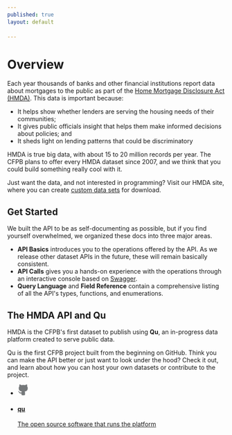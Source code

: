 ```yaml
---
published: true
layout: default

---
```


# Overview


Each year thousands of banks and other financial institutions report data about mortgages to the public as part of the [Home Mortgage Disclosure Act (HMDA)](http://www.consumerfinance.gov/hmda/). This data is important because:

- It helps show whether lenders are serving the housing needs of their communities;
- It gives public officials insight that helps them make informed decisions about policies; and
- It sheds light on lending patterns that could be discriminatory

HMDA is true big data, with about 15 to 20 million records per year. The CFPB plans to offer every HMDA dataset since 2007, and we think that you could build something really cool with it.

Just want the data, and not interested in programming? Visit our HMDA site, where you can create [custom data sets](http://www.consumerfinance.gov/hmda/explore) for download.

## Get Started
We built the API to be as self-documenting as possible, but if you find yourself overwhelmed, we organized these docs into three major areas.

- **API Basics** introduces you to the operations offered by the API. As we release other dataset APIs in the future, these will remain basically consistent.
- **API Calls** gives you a hands-on experience with the operations through an interactive console based on [Swagger](http://wordnik.swagger.com).
- **Query Language** and **Field Reference** contain a comprehensive listing of all the API's types, functions, and enumerations.

## The HMDA API and Qu

HMDA is the CFPB's first dataset to publish using **Qu**, an in-progress data platform created to serve public data.

Qu is the first CFPB project built from the beginning on GitHub. Think you can make the API better or just want to look under the hood? Check it out, and learn about how you can host your own datasets or contribute to the project.

<ul class="repo-list">
  <li class="list-icon">
    <p class="image-wrap">
      <img src="static/img/octocat.png" width="25px" title="Github">
    </p>
  </li>
  <li>
    <a href="https://github.com/cfpb">
      <h4>qu</h4>
      <p>The open source software that runs the platform</p>
    </a>
  </li>
</ul>

